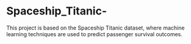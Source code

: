 # Spaceship_Titanic-
This project is based on the Spaceship Titanic dataset, where machine learning techniques are used to predict passenger survival outcomes.
